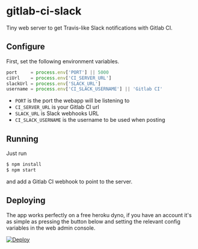 # gitlab-ci-slack

Tiny web server to get Travis-like Slack notifications
with Gitlab CI.

## Configure

First, set the following environment variables.

```javascript
port     = process.env['PORT'] || 5000
ciUrl    = process.env['CI_SERVER_URL']
slackUrl = process.env['SLACK_URL']
username = process.env['CI_SLACK_USERNAME'] || 'Gitlab CI'
```

* `PORT` is the port the webapp will be listening to
* `CI_SERVER_URL` is your Gitlab CI url
* `SLACK_URL` is Slack webhooks URL
* `CI_SLACK_USERNAME` is the username to be used when posting

## Running

Just run

```sh
$ npm install
$ npm start
```

and add a Gitlab CI webhook to point to the server.

## Deploying

The app works perfectly on a free heroku dyno, if you have an account it's as simple as pressing the button below and setting the relevant config variables in the web admin console.

[![Deploy](https://www.herokucdn.com/deploy/button.png)](https://heroku.com/deploy)

